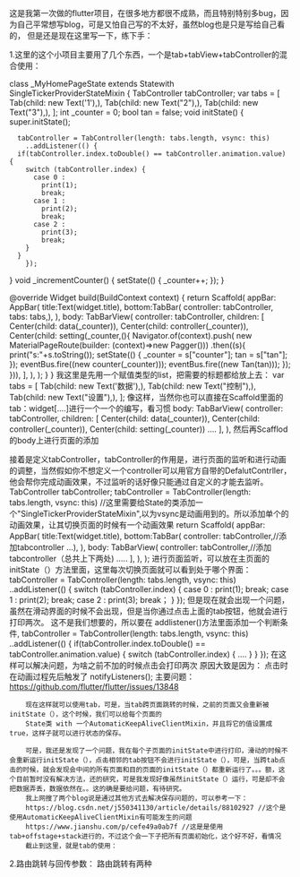 这是我第一次做的flutter项目，在很多地方都很不成熟，而且特别特别多bug，因为自己平常想写blog，可是又怕自己写的不太好，虽然blog也是只是写给自己看的，
但是还是现在这里写一下，练下手：

1.这里的这个小项目主要用了几个东西，一个是tab+tabView+tabController的混合使用：


class _MyHomePageState extends State<MyHomePage>with SingleTickerProviderStateMixin {
  TabController tabController;
  var tabs = <Tab>[
    Tab(child: new Text('1'),),
    Tab(child: new Text("2"),),
    Tab(child: new Text("3"),),
  ];
  int _counter = 0;
  bool tan = false;
  void initState() {
    super.initState();

      tabController = TabController(length: tabs.length, vsync: this)
        ..addListener(() {
      if(tabController.index.toDouble() == tabController.animation.value) {
        switch (tabController.index) {
          case 0 :
            print(1);
            break;
          case 1 :
            print(2);
            break;
          case 2 :
            print(3);
            break;
        }
      }
        });
  }
  void _incrementCounter() {
    setState(() {
      _counter++;
    });
  }

  @override
  Widget build(BuildContext context) {
    return Scaffold(
        appBar: AppBar(
          title:Text(widget.title),
          bottom:TabBar(
            controller: tabController,
            tabs: tabs,),
        ),
        body: TabBarView(
          controller: tabController,
          children: <Widget>[
            Center(child: data(_counter)),
            Center(child: controller(_counter)),
            Center(child: setting(_counter,(){
              Navigator.of(context).push( new MaterialPageRoute(builder: (context)=>new Pagger()))
                  .then((s){
                print("s:"+s.toString());
                setState(() {
                  _counter = s["counter"];
                  tan = s["tan"];
                });
                eventBus.fire((new counter(_counter)));
                eventBus.fire((new Tan(tan)));
              });
            })),
          ], 
        ),
    );
  }
}
  我这里是先用一个赋值<Tab>类型的list，把需要的标题都给放上去：
  var tabs = <Tab>[
    Tab(child: new Text('数据'),),
    Tab(child: new Text("控制"),),
    Tab(child: new Text("设置"),),
  ];
  像这样，当然你也可以直接在Scaffold里面的tab：widget[....]进行一个一个的编写，看习惯
   body: TabBarView(
          controller: tabController,
          children: <Widget>[
            Center(child: data(_counter)),
            Center(child: controller(_counter)),
            Center(child: setting(_counter))
            ....
          ], 
        ),
  然后再Scafflod的body上进行页面的添加
  
  接着是定义tabController，tabController的作用是，进行页面的监听和进行动画的调整，当然假如你不想定义一个controller可以用官方自带的DefalutContrller，他会帮你完成动画效果，不过监听的话好像只能通过自定义的才能去监听。  
  TabController tabController;
  tabController = TabController(length: tabs.length, vsync: this)
  //这里需要给State的类添加一个"SingleTickerProviderStateMixin",以为vsync是动画用到的。所以添加单个的动画效果，让其切换页面的时候有一个动画效果
  return Scaffold(
        appBar: AppBar(
          title:Text(widget.title),
          bottom:TabBar(
            controller: tabController,//添加tabcontroller
            ...),
        ),
        body: TabBarView(
          controller: tabController,//添加tabcontroller（总共上下两处)
          .....
          ], 
        ),
    );
    进行页面监听，可以放在主页面的initState（）方法里面，这里每次切换页面就可以看到处于哪个界面：
     tabController = TabController(length: tabs.length, vsync: this)
        ..addListener(() {
        switch (tabController.index) {
          case 0 :
            print(1);
            break;
          case 1 :
            print(2);
            break;
          case 2 :
            print(3);
            break；
      }
        });
        但是现在就会出现一个问题，虽然在滑动界面的时候不会出现，但是当你通过点击上面的tab按钮，他就会进行打印两次。
        这不是我们想要的，所以要在 addlistener()方法里面添加一个判断条件,
         tabController = TabController(length: tabs.length, vsync: this)
        ..addListener(() {
      if(tabController.index.toDouble() == tabController.animation.value) {
        switch (tabController.index) {
         ....
        }
      }
        });
        在这样可以解决问题，为啥之前不加的时候点击会打印两次
        原因大致是因为： 点击时 在动画过程先后触发了 notifyListeners();
        主要问题：https://github.com/flutter/flutter/issues/13848
        
        现在这样就可以使用tab，可是，当tab跨页面跳转的时候，之前的页面又会重新被initState（），这个时候，我们可以给每个页面的
        State类 with 一个AutomaticKeepAliveClientMixin，并且将它的值设置成true，这样子就可以进行状态的保存。
        
        可是，我还是发现了一个问题，我在每个子页面的initState中进行打印，滑动的时候不会重新运行initState（），点击相邻的tab按钮不会进行initState（），可是，当跨tab点击的时候，就会发现会中间的所有页面和目的页面的initState（）都重新运行了。。。额，这个目前暂时没有解决方法，还的研究，可是我发现好像虽然initState（）运行，可是却不会把数据弄丢，数据依然在。。这的确是要给问题，有待研究。
        我上网搜了两个blog说是通过其他方式去解决保存问题的，可以参考一下：
        https://blog.csdn.net/j550341130/article/details/88102927 //这个是使用AutomaticKeepAliveClientMixin有可能发生的问题
        https://www.jianshu.com/p/cefe49a0ab7f //这是是使用tab+offstage+stack进行的，不过这个会一下子把所有页面初始化，这个好不好，看情况
        截止到这里，就是tab的使用：
        
2.路由跳转与回传参数：
  路由跳转有两种
